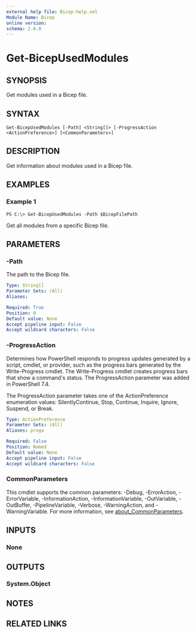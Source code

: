```yaml
---
external help file: Bicep-help.xml
Module Name: Bicep
online version:
schema: 2.0.0
---
```


# Get-BicepUsedModules

## SYNOPSIS
Get modules used in a Bicep file.

## SYNTAX

```
Get-BicepUsedModules [-Path] <String[]> [-ProgressAction <ActionPreference>] [<CommonParameters>]
```

## DESCRIPTION
Get information about modules used in a Bicep file.

## EXAMPLES

### Example 1
```
PS C:\> Get-BicepUsedModules -Path $BicepFilePath
```

Get all modules from a specific Bicep file.

## PARAMETERS

### -Path
The path to the Bicep file.

```yaml
Type: String[]
Parameter Sets: (All)
Aliases:

Required: True
Position: 0
Default value: None
Accept pipeline input: False
Accept wildcard characters: False
```

### -ProgressAction
Determines how PowerShell responds to progress updates generated by a script, cmdlet, or provider, such as the progress bars generated by the Write-Progress cmdlet. The Write-Progress cmdlet creates progress bars that show a command's status. The ProgressAction parameter was added in PowerShell 7.4.

The ProgressAction parameter takes one of the ActionPreference enumeration values: SilentlyContinue, Stop, Continue, Inquire, Ignore, Suspend, or Break.

```yaml
Type: ActionPreference
Parameter Sets: (All)
Aliases: proga

Required: False
Position: Named
Default value: None
Accept pipeline input: False
Accept wildcard characters: False
```

### CommonParameters
This cmdlet supports the common parameters: -Debug, -ErrorAction, -ErrorVariable, -InformationAction, -InformationVariable, -OutVariable, -OutBuffer, -PipelineVariable, -Verbose, -WarningAction, and -WarningVariable. For more information, see [about_CommonParameters](http://go.microsoft.com/fwlink/?LinkID=113216).

## INPUTS

### None
## OUTPUTS

### System.Object
## NOTES

## RELATED LINKS

